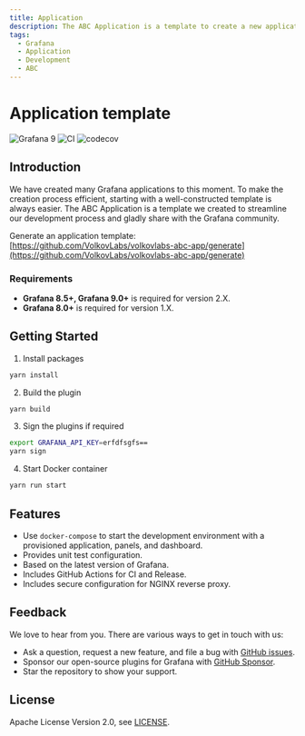 ```yaml
---
title: Application
description: The ABC Application is a template to create a new application plugin for Grafana.
tags:
  - Grafana
  - Application
  - Development
  - ABC
---
```


# Application template

![Grafana 9](https://img.shields.io/badge/Grafana-9.1.6-orange)
![CI](https://github.com/volkovlabs/volkovlabs-abc-app/workflows/CI/badge.svg)
![codecov](https://codecov.io/gh/VolkovLabs/volkovlabs-abc-app/branch/main/graph/badge.svg)

## Introduction

We have created many Grafana applications to this moment. To make the creation process efficient, starting with a well-constructed template is always easier. The ABC Application is a template we created to streamline our development process and gladly share with the Grafana community.

Generate an application template: [https://github.com/VolkovLabs/volkovlabs-abc-app/generate](https://github.com/VolkovLabs/volkovlabs-abc-app/generate)

### Requirements

- **Grafana 8.5+, Grafana 9.0+** is required for version 2.X.
- **Grafana 8.0+** is required for version 1.X.

## Getting Started

1. Install packages

```bash
yarn install
```

2. Build the plugin

```bash
yarn build
```

3. Sign the plugins if required

```bash
export GRAFANA_API_KEY=erfdfsgfs==
yarn sign
```

4. Start Docker container

```bash
yarn run start
```

## Features

- Use `docker-compose` to start the development environment with a provisioned application, panels, and dashboard.
- Provides unit test configuration.
- Based on the latest version of Grafana.
- Includes GitHub Actions for CI and Release.
- Includes secure configuration for NGINX reverse proxy.

## Feedback

We love to hear from you. There are various ways to get in touch with us:

- Ask a question, request a new feature, and file a bug with [GitHub issues](https://github.com/volkovlabs/volkovlabs-abc-app/issues/new/choose).
- Sponsor our open-source plugins for Grafana with [GitHub Sponsor](https://github.com/sponsors/VolkovLabs).
- Star the repository to show your support.

## License

Apache License Version 2.0, see [LICENSE](https://github.com/volkovlabs/volkovlabs-abc-app/blob/main/LICENSE).
